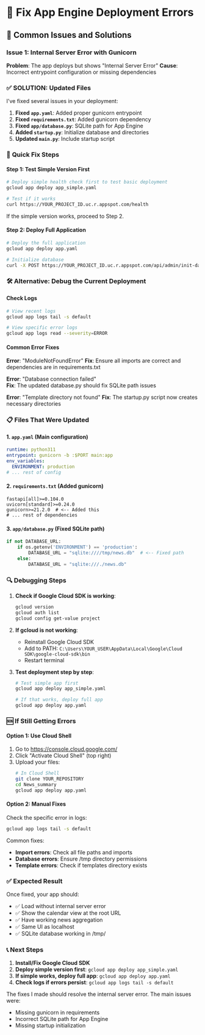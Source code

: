 # 🔧 Fix App Engine Deployment Errors

## 🚨 Common Issues and Solutions

### Issue 1: Internal Server Error with Gunicorn

**Problem**: The app deploys but shows "Internal Server Error"
**Cause**: Incorrect entrypoint configuration or missing dependencies

### ✅ **SOLUTION: Updated Files**

I've fixed several issues in your deployment:

1. **Fixed `app.yaml`**: Added proper gunicorn entrypoint
2. **Fixed `requirements.txt`**: Added gunicorn dependency  
3. **Fixed `app/database.py`**: SQLite path for App Engine
4. **Added `startup.py`**: Initialize database and directories
5. **Updated `main.py`**: Include startup script

### 🚀 **Quick Fix Steps**

#### Step 1: Test Simple Version First
```bash
# Deploy simple health check first to test basic deployment
gcloud app deploy app_simple.yaml

# Test if it works
curl https://YOUR_PROJECT_ID.uc.r.appspot.com/health
```

If the simple version works, proceed to Step 2.

#### Step 2: Deploy Full Application
```bash
# Deploy the full application
gcloud app deploy app.yaml

# Initialize database
curl -X POST https://YOUR_PROJECT_ID.uc.r.appspot.com/api/admin/init-database
```

### 🛠️ **Alternative: Debug the Current Deployment**

#### Check Logs
```bash
# View recent logs
gcloud app logs tail -s default

# View specific error logs
gcloud app logs read --severity=ERROR
```

#### Common Error Fixes

**Error**: "ModuleNotFoundError"
**Fix**: Ensure all imports are correct and dependencies are in requirements.txt

**Error**: "Database connection failed"  
**Fix**: The updated database.py should fix SQLite path issues

**Error**: "Template directory not found"
**Fix**: The startup.py script now creates necessary directories

### 📋 **Files That Were Updated**

#### 1. `app.yaml` (Main configuration)
```yaml
runtime: python311
entrypoint: gunicorn -b :$PORT main:app
env_variables:
  ENVIRONMENT: production
# ... rest of config
```

#### 2. `requirements.txt` (Added gunicorn)
```
fastapi[all]>=0.104.0
uvicorn[standard]>=0.24.0
gunicorn>=21.2.0  # <-- Added this
# ... rest of dependencies
```

#### 3. `app/database.py` (Fixed SQLite path)
```python
if not DATABASE_URL:
    if os.getenv('ENVIRONMENT') == 'production':
        DATABASE_URL = "sqlite:////tmp/news.db"  # <-- Fixed path
    else:
        DATABASE_URL = "sqlite:///./news.db"
```

### 🔍 **Debugging Steps**

1. **Check if Google Cloud SDK is working**:
   ```bash
   gcloud version
   gcloud auth list
   gcloud config get-value project
   ```

2. **If gcloud is not working**:
   - Reinstall Google Cloud SDK
   - Add to PATH: `C:\Users\YOUR_USER\AppData\Local\Google\Cloud SDK\google-cloud-sdk\bin`
   - Restart terminal

3. **Test deployment step by step**:
   ```bash
   # Test simple app first
   gcloud app deploy app_simple.yaml
   
   # If that works, deploy full app
   gcloud app deploy app.yaml
   ```

### 🆘 **If Still Getting Errors**

#### Option 1: Use Cloud Shell
1. Go to https://console.cloud.google.com/
2. Click "Activate Cloud Shell" (top right)
3. Upload your files:
   ```bash
   # In Cloud Shell
   git clone YOUR_REPOSITORY
   cd News_summary
   gcloud app deploy app.yaml
   ```

#### Option 2: Manual Fixes
Check the specific error in logs:
```bash
gcloud app logs tail -s default
```

Common fixes:
- **Import errors**: Check all file paths and imports
- **Database errors**: Ensure /tmp directory permissions
- **Template errors**: Check if templates directory exists

### ✅ **Expected Result**

Once fixed, your app should:
- ✅ Load without internal server error
- ✅ Show the calendar view at the root URL
- ✅ Have working news aggregation
- ✅ Same UI as localhost
- ✅ SQLite database working in /tmp/

### 📞 **Next Steps**

1. **Install/Fix Google Cloud SDK**
2. **Deploy simple version first**: `gcloud app deploy app_simple.yaml`
3. **If simple works, deploy full app**: `gcloud app deploy app.yaml`
4. **Check logs if errors persist**: `gcloud app logs tail -s default`

The fixes I made should resolve the internal server error. The main issues were:
- Missing gunicorn in requirements
- Incorrect SQLite path for App Engine
- Missing startup initialization 